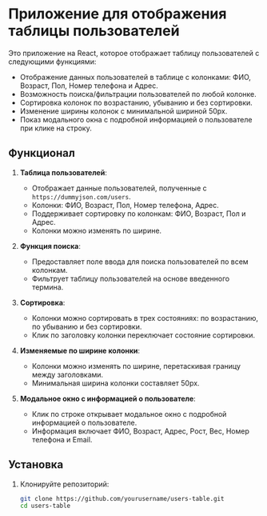 # Приложение для отображения таблицы пользователей

Это приложение на React, которое отображает таблицу пользователей с следующими функциями:

- Отображение данных пользователей в таблице с колонками: ФИО, Возраст, Пол, Номер телефона и Адрес.
- Возможность поиска/фильтрации пользователей по любой колонке.
- Сортировка колонок по возрастанию, убыванию и без сортировки.
- Изменение ширины колонок с минимальной шириной 50px.
- Показ модального окна с подробной информацией о пользователе при клике на строку.

## Функционал

1. **Таблица пользователей**:

   - Отображает данные пользователей, полученные с `https://dummyjson.com/users`.
   - Колонки: ФИО, Возраст, Пол, Номер телефона, Адрес.
   - Поддерживает сортировку по колонкам: ФИО, Возраст, Пол и Адрес.
   - Колонки можно изменять по ширине.

2. **Функция поиска**:

   - Предоставляет поле ввода для поиска пользователей по всем колонкам.
   - Фильтрует таблицу пользователей на основе введенного термина.

3. **Сортировка**:

   - Колонки можно сортировать в трех состояниях: по возрастанию, по убыванию и без сортировки.
   - Клик по заголовку колонки переключает состояние сортировки.

4. **Изменяемые по ширине колонки**:

   - Колонки можно изменять по ширине, перетаскивая границу между заголовками.
   - Минимальная ширина колонки составляет 50px.

5. **Модальное окно с информацией о пользователе**:
   - Клик по строке открывает модальное окно с подробной информацией о пользователе.
   - Информация включает ФИО, Возраст, Адрес, Рост, Вес, Номер телефона и Email.

## Установка

1. Клонируйте репозиторий:

   ```bash
   git clone https://github.com/yourusername/users-table.git
   cd users-table
   ```
